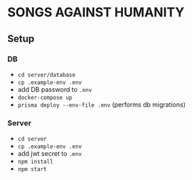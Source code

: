 # SONGS AGAINST HUMANITY

## Setup

### DB
* `cd server/database`
* `cp .example-env .env`
* add DB password to `.env`
* `docker-compose up`
* `prisma deploy --env-file .env` (performs db migrations)

### Server
* `cd server`
* `cp .example-env .env`
* add jwt secret to `.env`
* `npm install`
* `npm start`
